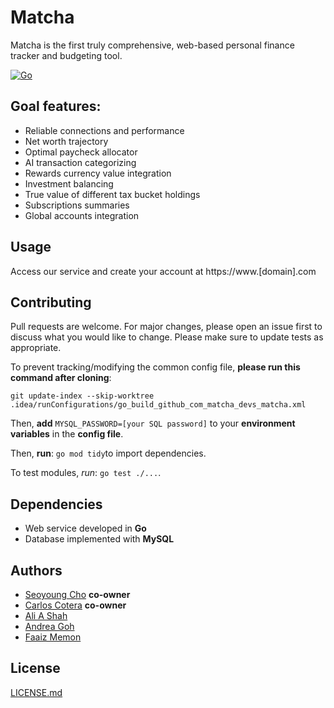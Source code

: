 # Matcha

Matcha is the first truly comprehensive, web-based personal finance tracker and budgeting tool.

[![Go](https://github.com/matcha-devs/matcha/actions/workflows/go.yml/badge.svg)](
https://github.com/matcha-devs/matcha/actions/workflows/go.yml)

## Goal features:

* Reliable connections and performance
* Net worth trajectory
* Optimal paycheck allocator
* AI transaction categorizing
* Rewards currency value integration
* Investment balancing
* True value of different tax bucket holdings
* Subscriptions summaries
* Global accounts integration

## Usage

Access our service and create your account at https://www.[domain].com

## Contributing

Pull requests are welcome. For major changes, please open an issue first
to discuss what you would like to change.
Please make sure to update tests as appropriate.

To prevent tracking/modifying the common config file, **please run this command after cloning**:

```git update-index --skip-worktree .idea/runConfigurations/go_build_github_com_matcha_devs_matcha.xml```

Then, **add** ```MYSQL_PASSWORD=[your SQL password]``` to your **environment variables** in the **config file**.

Then, **run**: ```go mod tidy```to import dependencies.

To test modules, *run*: ```go test ./...```.

## Dependencies

* Web service developed in **Go**
* Database implemented with **MySQL**

## Authors

* [Seoyoung Cho](https://github.com/seoyoungcho213) **co-owner**
* [Carlos Cotera](https://github.com/carlosacj55) **co-owner**
* [Ali A Shah](https://github.com/alishah634)
* [Andrea Goh](https://github.com/andreag0101)
* [Faaiz Memon](httpppps://github.com/faaizmemonpurdue)

## License

[LICENSE.md](LICENSE.md)
